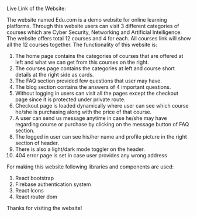 Live Link of the Website:

<!-- All about Edu.com -->

The website named Edu.com is a demo website for online learning platforms. Through this website users can visit 3 different categories of courses which are Cyber Security, Networking and Artificial Intelligence. The website offers total 12 courses and 4 for each. All courses link will show all the 12 courses together. The functionality of this website is:
 
 1. The home page contains the categories of courses that are offered at left and what we can get from this courses on the right.
 2. The courses page contains the categories at left and course short details at the right side as cards.
 3. The FAQ section provided few questions that user may have.
 4. The blog section contains the answers of 4 important questions. 
 5. Without logging in users can visit all the pages except the checkout page since it is protected under private route.
 6. Checkout page is loaded dynamically where user can see which course he/she is purchasing along with the price of that course. 
 7. A user can send us message anytime in case he/she may have regarding course or purchase by clicking on the message button of FAQ section. 
 7. The logged in user can see his/her name and profile picture in the right section of header.
 8. There is also a light/dark mode toggler on the header.
 9. 404 error page is set in case user provides any wrong address


 For making this website following libraries and components are used:
 1. React bootstrap
 2. Firebase authentication system
 3. React Icons
 4. React router dom

 Thanks for visiting the website!